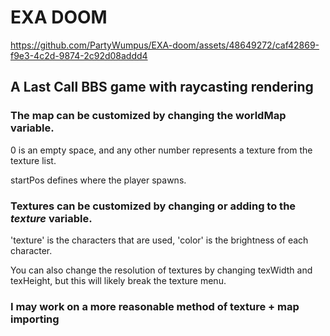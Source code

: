 # EXA DOOM

https://github.com/PartyWumpus/EXA-doom/assets/48649272/caf42869-f9e3-4c2d-9874-2c92d08addd4

## A Last Call BBS game with raycasting rendering

### The map can be customized by changing the worldMap variable.

0 is an empty space, and any other number represents a texture from the texture list.

startPos defines where the player spawns.


### Textures can be customized by changing or adding to the *texture* variable.

'texture' is the characters that are used, 'color' is the brightness of each character.

You can also change the resolution of textures by changing texWidth and texHeight, but this will likely break the texture menu.


### I may work on a more reasonable method of texture + map importing
